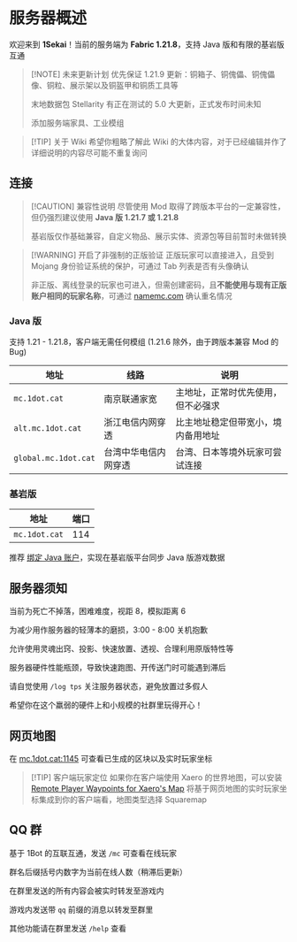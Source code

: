 # 服务器概述

欢迎来到 **1Sekai**！当前的服务端为 **Fabric 1.21.8**，支持 Java 版和有限的基岩版互通

> [!NOTE] 未来更新计划
> 优先保证 1.21.9 更新：铜箱子、铜傀儡、铜傀儡像、铜粒、展示架以及铜盔甲和铜质工具等
>
> 末地数据包 Stellarity 有正在测试的 5.0 大更新，正式发布时间未知
>
> 添加服务端家具、工业模组

> [!TIP] 关于 Wiki
> 希望你粗略了解此 Wiki 的大体内容，对于已经编辑并作了详细说明的内容尽可能不重复询问

## 连接

> [!CAUTION] 兼容性说明
> 尽管使用 Mod 取得了跨版本平台的一定兼容性，但仍强烈建议使用 **Java 版 1.21.7 或 1.21.8**
>
> 基岩版仅作基础兼容，自定义物品、展示实体、资源包等目前暂时未做转换

> [!WARNING] 开启了非强制的正版验证
> 正版玩家可以直接进入，且受到 Mojang 身份验证系统的保护，可通过 Tab 列表是否有头像确认
>
> 非正版、离线登录的玩家也可进入，但需创建密码，且**不能使用与现有正版账户相同的玩家名称**，可通过 [namemc.com](https://namemc.com) 确认重名情况

### Java 版

支持 1.21 - 1.21.8，客户端无需任何模组 (1.21.6 除外，由于跨版本兼容 Mod 的 Bug)

| 地址                 | 线路                 | 说明                               |
| -------------------- | -------------------- | ---------------------------------- |
| `mc.1dot.cat`        | 南京联通家宽         | 主地址，正常时优先使用，但不必强求 |
| `alt.mc.1dot.cat`    | 浙江电信内网穿透     | 比主地址稳定但带宽小，境内备用地址 |
| `global.mc.1dot.cat` | 台湾中华电信内网穿透 | 台湾、日本等境外玩家可尝试连接     |

### 基岩版

| 地址          | 端口 |
| ------------- | ---- |
| `mc.1dot.cat` | 114  |

推荐 [绑定 Java 账户](https://link.geysermc.org)，实现在基岩版平台同步 Java 版游戏数据

## 服务器须知

当前为死亡不掉落，困难难度，视距 8，模拟距离 6

为减少用作服务器的轻薄本的磨损，3:00 - 8:00 关机抱歉

允许使用灵魂出窍、投影、快速放置、透视、合理利用原版特性等

服务器硬件性能瓶颈，导致快速跑图、开传送门时可能遇到滞后

请自觉使用 `/log tps` 关注服务器状态，避免放置过多假人

希望你在这个羸弱的硬件上和小规模的社群里玩得开心！

## 网页地图

在 [mc.1dot.cat:1145](http://mc.1dot.cat:1145 "Test") 可查看已生成的区块以及实时玩家坐标

> [!TIP] 客户端玩家定位
> 如果你在客户端使用 Xaero 的世界地图，可以安装 [Remote Player Waypoints for Xaero's Map](https://modrinth.com/mod/remote-player-waypoints-for-xaeros-map) 将基于网页地图的实时玩家坐标集成到你的客户端看，地图类型选择 Squaremap

## QQ 群

基于 1Bot 的互联互通，发送 `/mc` 可查看在线玩家

群名后缀括号内数字为当前在线人数（稍滞后更新）

在群里发送的所有内容会被实时转发至游戏内

游戏内发送带 `qq` 前缀的消息以转发至群里

其他功能请在群里发送 `/help` 查看
